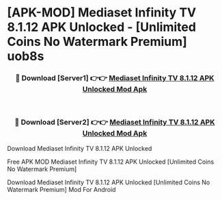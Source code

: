 # [APK-MOD] Mediaset Infinity TV 8.1.12 APK Unlocked - [Unlimited Coins No Watermark Premium] uob8s



<div align="center">
<h3>🔴 Download [Server1] 👉👉 <a href="https://momento.my/?title=Mediaset_Infinity_TV_8.1.12_APK_Unlocked">Mediaset Infinity TV 8.1.12 APK Unlocked Mod Apk</a></h3><br>

<h3>🔴 Download [Server2] 👉👉 <a href="https://momento.my/?title=Mediaset_Infinity_TV_8.1.12_APK_Unlocked">Mediaset Infinity TV 8.1.12 APK Unlocked Mod Apk</a></h3>
</div>



Download Mediaset Infinity TV 8.1.12 APK Unlocked 

Free APK MOD Mediaset Infinity TV 8.1.12 APK Unlocked [Unlimited Coins No Watermark Premium]

Download Mediaset Infinity TV 8.1.12 APK Unlocked [Unlimited Coins No Watermark Premium] Mod For Android
